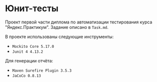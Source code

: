 # Юнит-тесты

Проект первой части диплома по автоматизации тестирования курса "Яндекс.Практикум". Задание описано в `Task.md`.

В проекте использованы следующие инструменты:
* `Mockito Core 5.17.0`
* `Junit 4 4.13.2`

Для генерации отчёта:
* `Maven Surefire Plugin 3.5.3`
* `JaCoCo 0.8.13`